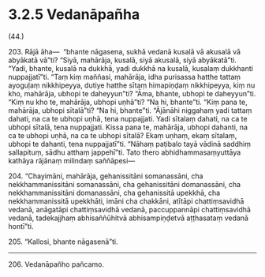 

# 3.2.5 Vedanāpañha




(44.)

203\. Rājā āha—  “bhante nāgasena, sukhā vedanā kusalā vā akusalā vā abyākatā vā”ti? “Siyā, mahārāja, kusalā, siyā akusalā, siyā abyākatā”ti. “Yadi, bhante, kusalā na dukkhā, yadi dukkhā na kusalā, kusalaṃ dukkhanti nuppajjatī”ti. “Taṃ kiṃ maññasi, mahārāja, idha purisassa hatthe tattaṃ ayoguḷaṃ nikkhipeyya, dutiye hatthe sītaṃ himapiṇḍaṃ nikkhipeyya, kiṃ nu kho, mahārāja, ubhopi te daheyyun”ti? “Āma, bhante, ubhopi te daheyyun”ti. “Kiṃ nu kho te, mahārāja, ubhopi uṇhā”ti? “Na hi, bhante”ti. “Kiṃ pana te, mahārāja, ubhopi sītalā”ti? “Na hi, bhante”ti. “Ājānāhi niggahaṃ yadi tattaṃ dahati, na ca te ubhopi uṇhā, tena nuppajjati. Yadi sītalaṃ dahati, na ca te ubhopi sītalā, tena nuppajjati. Kissa pana te, mahārāja, ubhopi dahanti, na ca te ubhopi uṇhā, na ca te ubhopi sītalā? Ekaṃ uṇhaṃ, ekaṃ sītalaṃ, ubhopi te dahanti, tena nuppajjatī”ti. “Nāhaṃ paṭibalo tayā vādinā saddhiṃ sallapituṃ, sādhu atthaṃ jappehī”ti. Tato thero abhidhammasaṃyuttāya kathāya rājānaṃ milindaṃ saññāpesi—

204\. “Chayimāni, mahārāja, gehanissitāni somanassāni, cha nekkhammanissitāni somanassāni, cha gehanissitāni domanassāni, cha nekkhammanissitāni domanassāni, cha gehanissitā upekkhā, cha nekkhammanissitā upekkhāti, imāni cha chakkāni, atītāpi chattiṃsavidhā vedanā, anāgatāpi chattiṃsavidhā vedanā, paccuppannāpi chattiṃsavidhā vedanā, tadekajjhaṃ abhisaññūhitvā abhisampiṇḍetvā aṭṭhasataṃ vedanā hontī”ti.

205\. “Kallosi, bhante nāgasenā”ti.

---

206\. Vedanāpañho pañcamo.





